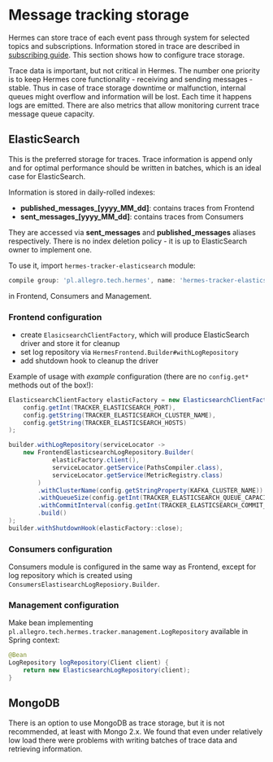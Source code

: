# Message tracking storage

Hermes can store trace of each event pass through system for selected topics and subscriptions. Information stored in
trace are described in [subscribing guide](../user/subscribing.md). This section shows how to configure trace storage.

Trace data is important, but not critical in Hermes. The number one priority is to keep Hermes core functionality -
receiving and sending messages - stable. Thus in case of trace storage downtime or malfunction, internal queues might
overflow and information will be lost. Each time it happens logs are emitted. There are also metrics that allow monitoring
current trace message queue capacity.

## ElasticSearch

This is the preferred storage for traces. Trace information is append only and for optimal performance should be written
in batches, which is an ideal case for ElasticSearch.

Information is stored in daily-rolled indexes:

* **published_messages_[yyyy_MM_dd]**: contains traces from Frontend
* **sent_messages_[yyyy_MM_dd]**: contains traces from Consumers

They are accessed via **sent_messages** and **published_messages** aliases respectively. There is no index deletion
policy - it is up to ElasticSearch owner to implement one.

To use it, import `hermes-tracker-elasticsearch` module:

```groovy
compile group: 'pl.allegro.tech.hermes', name: 'hermes-tracker-elasticsearch', version: versions.hermes
```

in Frontend, Consumers and Management.

### Frontend configuration

* create `ElasicsearchClientFactory`, which will produce ElasticSearch driver and store it for cleanup
* set log repository via `HermesFrontend.Builder#withLogRepository`
* add shutdown hook to cleanup the driver

Example of usage with *example* configuration (there are no `config.get*` methods out of the box!):

```java
ElasticsearchClientFactory elasticFactory = new ElasticsearchClientFactory(
    config.getInt(TRACKER_ELASTICSEARCH_PORT),
    config.getString(TRACKER_ELASTICSEARCH_CLUSTER_NAME),
    config.getString(TRACKER_ELASTICSEARCH_HOSTS)
);

builder.withLogRepository(serviceLocator ->
    new FrontendElasticsearchLogRepository.Builder(
            elasticFactory.client(),
            serviceLocator.getService(PathsCompiler.class),
            serviceLocator.getService(MetricRegistry.class)
        )
        .withClusterName(config.getStringProperty(KAFKA_CLUSTER_NAME))
        .withQueueSize(config.getInt(TRACKER_ELASTICSEARCH_QUEUE_CAPACITY))
        .withCommitInterval(config.getInt(TRACKER_ELASTICSEARCH_COMMIT_INTERVAL))
        .build()
);
builder.withShutdownHook(elasticFactory::close);
```

### Consumers configuration

Consumers module is configured in the same way as Frontend, except for log repository which is created using
`ConsumersElastisearchLogReposiory.Builder`.

### Management configuration

Make bean implementing `pl.allegro.tech.hermes.tracker.management.LogRepository` available in Spring context:

```java
@Bean
LogRepository logRepository(Client client) {
    return new ElasticsearchLogRepository(client);
}
```

## MongoDB

There is an option to use MongoDB as trace storage, but it is not recommended, at least with Mongo 2.x. We found that
even under relatively low load there were problems with writing batches of trace data and retrieving information.

